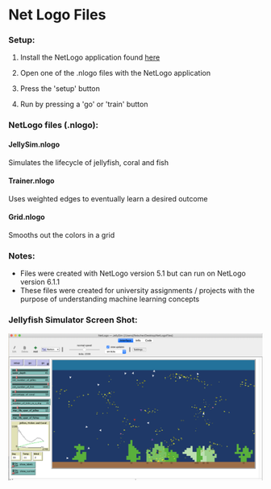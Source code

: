# Net Logo Files

### Setup:

1. Install the NetLogo application found [here](https://ccl.northwestern.edu/netlogo/)

2. Open one of the .nlogo files with the NetLogo application

3. Press the 'setup' button

4. Run by pressing a 'go' or 'train' button


### NetLogo files (.nlogo):

#### JellySim.nlogo

Simulates the lifecycle of jellyfish, coral and fish

#### Trainer.nlogo

Uses weighted edges to eventually learn a desired outcome

#### Grid.nlogo

Smooths out the colors in a grid

### Notes:

- Files were created with NetLogo version 5.1 but can run on NetLogo version 6.1.1
- These files were created for university assignments / projects with the purpose of understanding machine learning concepts

### Jellyfish Simulator Screen Shot:

![jelly](screenshots/jellyfish.png "jelly")
